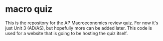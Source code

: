 # macro quiz
This is the repository for the AP Macroeconomics review quiz. For now it's just Unit 3 (AD/AS), but hopefully more can be added later. This code is used for a website that is going to be hosting the quiz itself.
